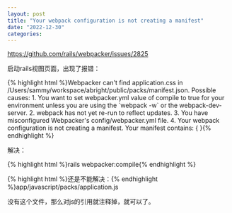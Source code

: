 ```yaml
---
layout: post
title: "Your webpack configuration is not creating a manifest"
date: "2022-12-30"
categories: 
---
```

<p><a href="https://github.com/rails/webpacker/issues/2825">https://github.com/rails/webpacker/issues/2825</a></p>
<p>启动rails视图页面，出现了报错：</p>
{% highlight html %}Webpacker can&#39;t find application.css in /Users/sammy/workspace/abright/public/packs/manifest.json. Possible causes:
1. You want to set webpacker.yml value of compile to true for your environment
unless you are using the `webpack -w` or the webpack-dev-server.
2. webpack has not yet re-run to reflect updates.
3. You have misconfigured Webpacker&#39;s config/webpacker.yml file.
4. Your webpack configuration is not creating a manifest.
Your manifest contains:
{ }{% endhighlight %}
<p>解决：</p>
<p>{% highlight html %}rails webpacker:compile{% endhighlight %}</p>
<p>{% highlight html %}还是不能解决：{% endhighlight %}app/javascript/packs/application.js</p>
<p>没有这个文件，那么对js的引用就注释掉，就可以了。</p>
<p>&nbsp;</p>
